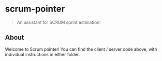 # scrum-pointer

> An assistant for SCRUM sprint estimation!

## About

Welcome to Scrum pointer! You can find the client / server code above, with individual instructions in either folder.